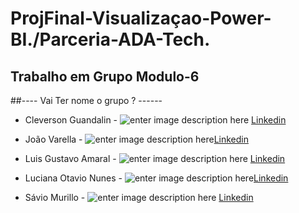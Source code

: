 # ProjFinal-Visualizaçao-Power-BI./Parceria-ADA-Tech.
## Trabalho em Grupo Modulo-6
##---- Vai Ter nome o grupo ? ------

- Cleverson Guandalin -
   ![enter image description here](https://cdn-icons-png.flaticon.com/24/3536/3536505.png) [Linkedin](https://www.linkedin.com/in/cleversonguandalin)

-  João Varella -
    ![enter image description here](https://cdn-icons-png.flaticon.com/24/3536/3536505.png)[Linkedin](https://www.linkedin.com/in/jo%C3%A3o-varella-0ba046284/)

- Luis Gustavo Amaral -
  ![enter image description here](https://cdn-icons-png.flaticon.com/24/3536/3536505.png) [Linkedin](https://www.linkedin.com/in/luisgoni-amaral/)

- Luciana Otavio Nunes -
    ![enter image description here](https://cdn-icons-png.flaticon.com/24/3536/3536505.png)[Linkedin](https://www.linkedin.com/in/luhonunes/)

- Sávio Murillo -
   ![enter image description here](https://cdn-icons-png.flaticon.com/24/3536/3536505.png) [Linkedin](https://www.linkedin.com/in/saviomurillo/)

  
